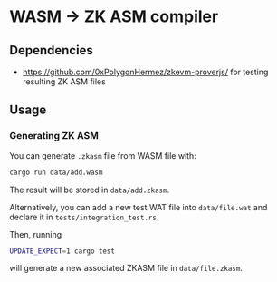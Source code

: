 # WASM -> ZK ASM compiler

## Dependencies

* https://github.com/0xPolygonHermez/zkevm-proverjs/ for testing resulting ZK ASM files

## Usage

### Generating ZK ASM

You can generate `.zkasm` file from WASM file with:
```sh
cargo run data/add.wasm
```

The result will be stored in `data/add.zkasm`.

Alternatively, you can add a new test WAT file into `data/file.wat` and declare it in `tests/integration_test.rs`.

Then, running

```sh
UPDATE_EXPECT=1 cargo test
```

will generate a new associated ZKASM file in `data/file.zkasm`.
